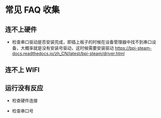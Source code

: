 # 常见 FAQ 收集

## 连不上硬件

- 检查串口驱动是否安装完成，即插上板子的时候在设备管理器中找不到串口设备，大概率就是没有安装号驱动，这时候需要安装驱动
<https://bpi-steam-docs.readthedocs.io/zh_CN/latest/bpi-steam/driver.html>
  
## 连不上 WIFI

## 运行没有反应

- 检查硬件连接

- 检查串口号
